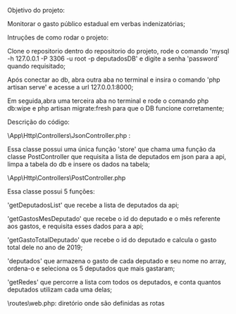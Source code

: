 Objetivo do projeto:

Monitorar o gasto público estadual em verbas indenizatórias;

Intruções de como rodar o projeto:

Clone o repositorio dentro do repositorio do projeto, rode o comando
'mysql -h 127.0.0.1 -P 3306 -u root -p deputadosDB'
e digite a senha 'password' quando requisitado;

Após conectar ao db, abra outra aba no terminal
e insira o comando 'php artisan serve' e acesse a url 127.0.0.1:8000;

Em seguida,abra uma terceira aba no terminal
e rode o comando php db:wipe e php artisan migrate:fresh para
que o DB funcione corretamente;

Descrição do código:

\App\Http\Controllers\JsonController.php : 

Essa classe possui uma única função 'store' que chama uma função da classe PostController que requisita
a lista de deputados em json para a api, limpa a tabela do db e insere os dados 
na tabela;

\App\Http\Controllers\PostController.php

Essa classe possui 5 funções:

'getDeputadosList' que recebe a lista de deputados da api;

'getGastosMesDeputado' que recebe o id do deputado e o mês
referente aos gastos, e requisita esses dados para a api;

'getGastoTotalDeputado' que recebe o id do deputado e calcula
o gasto total dele no ano de 2019;

'deputados' que armazena o gasto de cada deputado e seu nome
no array, ordena-o e seleciona os 5 deputados que mais gastaram;

'getRedes' que percorre a lista com todos os deputados, e conta
quantos deputados utilizam cada uma delas;

\routes\web.php: diretório onde são definidas as rotas






